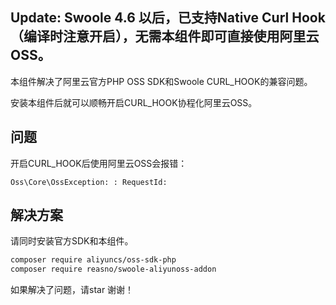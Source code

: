 Update: Swoole 4.6 以后，已支持Native Curl Hook（编译时注意开启），无需本组件即可直接使用阿里云OSS。
----

本组件解决了阿里云官方PHP OSS SDK和Swoole CURL_HOOK的兼容问题。

安装本组件后就可以顺畅开启CURL_HOOK协程化阿里云OSS。

## 问题
开启CURL_HOOK后使用阿里云OSS会报错：

```
Oss\Core\OssException: : RequestId:
```


## 解决方案
请同时安装官方SDK和本组件。

```bash
composer require aliyuncs/oss-sdk-php
composer require reasno/swoole-aliyunoss-addon
```

如果解决了问题，请star 谢谢！
